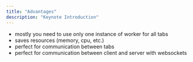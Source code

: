 ```yaml
---
title: "Advantages"
description: "Keynote Introduction"
---
```


- mostly you need to use only one instance of worker for all tabs
- saves resources (memory, cpu, etc.)
- perfect for communication between tabs
- perfect for communication between client and server with websockets
